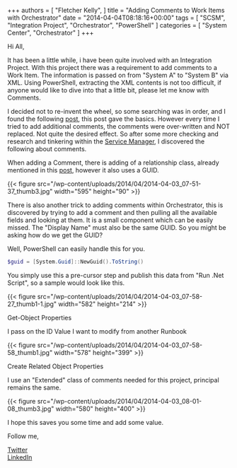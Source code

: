 +++
authors = [
    "Fletcher Kelly",
]
title = "Adding Comments to Work Items with Orchestrator"
date = "2014-04-04T08:18:16+00:00"
tags = [
  "SCSM",
  "Integration Project",
  "Orchestrator",
  "PowerShell"
]
categories = [
  "System Center",
  "Orchestrator"
]
+++

<!-- CANBEPUBLISHED -->

Hi All,

It has been a little while, i have been quite involved with an Integration Project. With this project there was a requirement to add comments to a Work Item. The information is passed on from "System A" to "System B" via XML. Using PowerShell, extracting the XML contents is not too difficult, if anyone would like to dive into that a little bit, please let me know with Comments.

I decided not to re-invent the wheel, so some searching was in order, and I found the following [post](http://social.technet.microsoft.com/Forums/en-US/63ce41e2-e9c5-4ba0-a28f-30f8e8fb17d2/adding-scsm-user-comment-from-orchestrator-or-powershell), this post gave the basics. However every time I tried to add additional comments, the comments were over-written and NOT replaced. Not quite the desired effect. So after some more checking and research and tinkering within the [Service Manager](https://docs.microsoft.com/en-us/previous-versions/system-center/system-center-2012-R2/hh305220(v=sc.12)?redirectedfrom=MSDN), I discovered the following about comments.

When adding a Comment, there is adding of a relationship class, already mentioned in this [post](http://social.technet.microsoft.com/Forums/en-US/63ce41e2-e9c5-4ba0-a28f-30f8e8fb17d2/adding-scsm-user-comment-from-orchestrator-or-powershell), however it also uses a GUID.

{{< figure src="/wp-content/uploads/2014/04/2014-04-03_07-51-37_thumb3.jpg" width="595" height="90" >}}

There is also another trick to adding comments within Orchestrator, this is discovered by trying to add a comment and then pulling all the available fields and looking at them. It is a small component which can be easily missed. The "Display Name" must also be the same GUID. So you might be asking how do we get the GUID?

Well, PowerShell can easily handle this for you.

```powershell
$guid = [System.Guid]::NewGuid().ToString()
```

You simply use this a pre-cursor step and publish this data from "Run .Net Script", so a sample would look like this.

{{< figure src="/wp-content/uploads/2014/04/2014-04-03_07-58-27_thumb1-1.jpg" width="582" height="214" >}}

Get-Object Properties

I pass on the ID Value I want to modify from another Runbook

{{< figure src="/wp-content/uploads/2014/04/2014-04-03_07-58-58_thumb1.jpg" width="578" height="399" >}}

Create Related Object Properties

I use an "Extended" class of comments needed for this project, principal remains the same.

{{< figure src="/wp-content/uploads/2014/04/2014-04-03_08-01-08_thumb3.jpg" width="580" height="400" >}}

I hope this saves you some time and add some value.

Follow me,

[Twitter](https://www.twitter.com/fskelly)  
[LinkedIn](https://linkedin.com/in/fletcherkelly)
